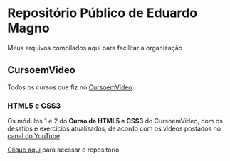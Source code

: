 # Repositório Público de Eduardo Magno

Meus arquivos compilados aqui para facilitar a organização

## CursoemVideo

Todos os cursos que fiz no [CursoemVideo](https://www.cursoemvideo.com).

### HTML5 e CSS3

Os módulos 1 e 2 do **Curso de HTML5 e CSS3** do CursoemVideo, com os desafios e exercícios atualizados, de acordo com os vídeos postados no [canal do YouTube](https://www.youtube.com/cursoemvideo)

[Clique aqui](https://github.com/magaldimagno/html-css) para acessar o repositório